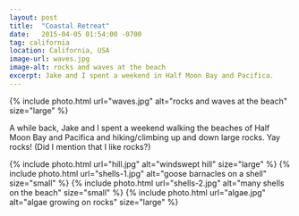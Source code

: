 ```yaml
---
layout: post
title:  "Coastal Retreat"
date:   2015-04-05 01:54:00 -0700
tag: california
location: California, USA
image-url: waves.jpg
image-alt: rocks and waves at the beach
excerpt: Jake and I spent a weekend in Half Moon Bay and Pacifica.
---
```

<div class='img-gallery'>
{% include photo.html url="waves.jpg" alt="rocks and waves at the beach" size="large" %}
</div>

A while back, Jake and I spent a weekend walking the beaches of Half Moon Bay and Pacifica and hiking/climbing up and down large rocks. Yay rocks! (Did I mention that I like rocks?)

<div class='img-gallery'>
{% include photo.html url="hill.jpg" alt="windswept hill" size="large" %}
{% include photo.html url="shells-1.jpg" alt="goose barnacles on a shell" size="small" %}
{% include photo.html url="shells-2.jpg" alt="many shells on the beach" size="small" %}
{% include photo.html url="algae.jpg" alt="algae growing on rocks" size="large" %}
</div>
